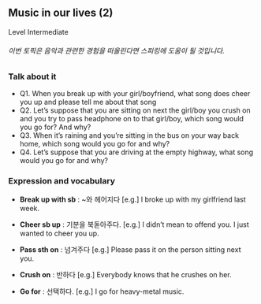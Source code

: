## Music in our lives (2)
Level Intermediate
###### 이번 토픽은 음악과 관련한 경험을 떠올린다면 스피킹에 도움이 될 것입니다.

### Talk about it
- Q1. When you break up with your girl/boyfriend, what song does cheer you up and please tell me about that song- Q2. Let’s suppose that you are sitting on next the girl/boy you crush on and you try to pass headphone on to that girl/boy, which song would you go for? And why? - Q3. When it’s raining and you’re sitting in the bus on your way back home, which song would you go for and why?- Q4. Let’s suppose that you are driving at the empty highway, what song would you go for and why?
### Expression and vocabulary
- **Break up with sb** : ~와 헤어지다
[e.g.] I broke up with my girlfriend last week.

- **Cheer sb up** : 기분을 북돋아주다.
[e.g.] I didn’t mean to offend you. I just wanted to cheer you up.

- **Pass sth on** : 넘겨주다
[e.g.] Please pass it on the person sitting next you.

- **Crush on**  : 반하다
[e.g.] Everybody knows that he crushes on her.

- **Go for** : 선택하다.
[e.g.] I go for heavy-metal music.


